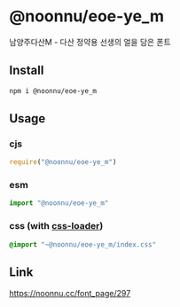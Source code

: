 # @noonnu/eoe-ye_m
남양주다산M - 다산 정약용 선생의 얼을 담은 폰트

## Install
```sh
npm i @noonnu/eoe-ye_m
```
## Usage
### cjs
```js
require("@noonnu/eoe-ye_m")
```
### esm
```js
import "@noonnu/eoe-ye_m"
```
### css (with [css-loader](https://github.com/webpack-contrib/css-loader))
```css
@import "~@noonnu/eoe-ye_m/index.css"
```

## Link
https://noonnu.cc/font_page/297